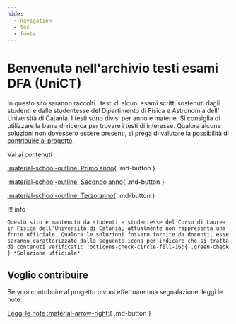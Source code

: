 ```yaml
---
hide:
  - navigation
  - toc
  - footer
---
```


# Benvenutə nell'archivio testi esami DFA (UniCT)

In questo sito saranno raccolti i testi di alcuni esami scritti sostenuti dagli studenti e dalle studentesse del Dipartimento di Fisica e Astronomia dell' Università di Catania. I testi sono divisi per anno e materie. Si consiglia di utilizzare la barra di ricerca per trovare i testi di interesse. Qualora alcune soluzioni non dovessero essere presenti, si prega di valutare la possibilità di [contribuire al progetto](note.md).

Vai ai contenuti 

[:material-school-outline: Primo anno](cursus/primo-anno.md){ .md-button }

[:material-school-outline: Secondo anno](cursus/secondo-anno.md){ .md-button }

[:material-school-outline: Terzo anno](cursus/terzo-anno.md){ .md-button }


!!! info

    Questo sito è mantenuto da studenti e studentesse del Corso di Laurea in Fisica dell'Università di Catania; attualmente non rappresenta una fonte ufficiale. Qualora le soluzioni fossero fornite da docenti, esse saranno caratterizzate dalla seguente icona per indicare che si tratta di contenuti verificati: :octicons-check-circle-fill-16:{ .green-check } *Soluzione ufficiale*

## Voglio contribuire

Se vuoi contribuire al progetto o vuoi effettuare una segnalazione, leggi le note

[Leggi le note :material-arrow-right:](note){ .md-button }